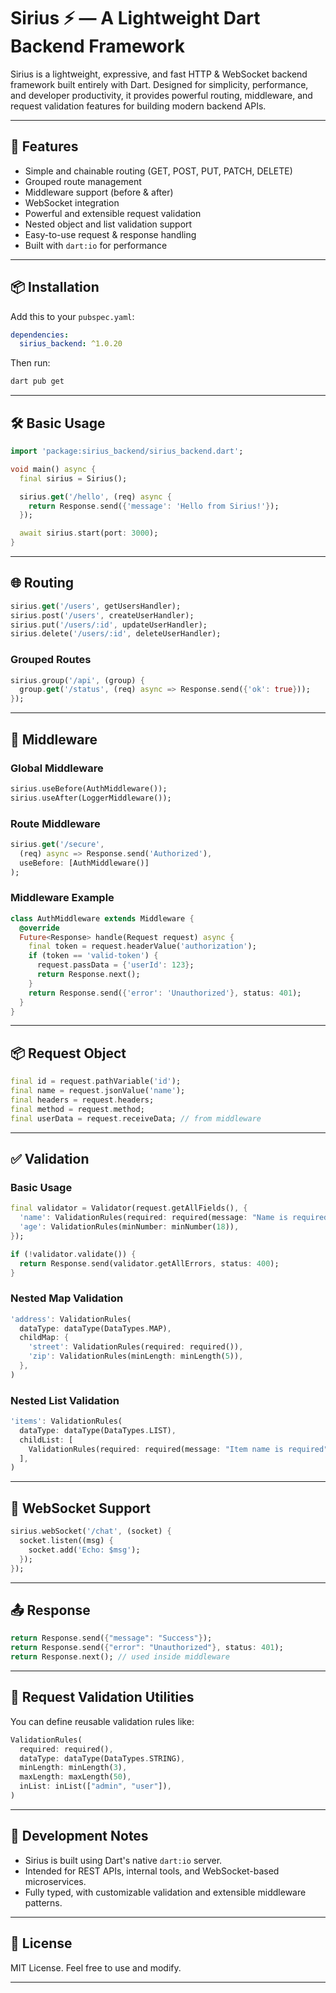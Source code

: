 # Sirius ⚡ — A Lightweight Dart Backend Framework

Sirius is a lightweight, expressive, and fast HTTP & WebSocket backend framework built entirely with Dart. Designed for simplicity, performance, and developer productivity, it provides powerful routing, middleware, and request validation features for building modern backend APIs.

---

## 🚀 Features

- Simple and chainable routing (GET, POST, PUT, PATCH, DELETE)
- Grouped route management
- Middleware support (before & after)
- WebSocket integration
- Powerful and extensible request validation
- Nested object and list validation support
- Easy-to-use request & response handling
- Built with `dart:io` for performance

---

## 📦 Installation

Add this to your `pubspec.yaml`:

```yaml
dependencies:
  sirius_backend: ^1.0.20
```

Then run:

```bash
dart pub get
```

---

## 🛠️ Basic Usage

```dart
import 'package:sirius_backend/sirius_backend.dart';

void main() async {
  final sirius = Sirius();

  sirius.get('/hello', (req) async {
    return Response.send({'message': 'Hello from Sirius!'});
  });

  await sirius.start(port: 3000);
}
```

---

## 🌐 Routing

```dart
sirius.get('/users', getUsersHandler);
sirius.post('/users', createUserHandler);
sirius.put('/users/:id', updateUserHandler);
sirius.delete('/users/:id', deleteUserHandler);
```

### Grouped Routes

```dart
sirius.group('/api', (group) {
  group.get('/status', (req) async => Response.send({'ok': true}));
});
```

---

## 🔐 Middleware

### Global Middleware

```dart
sirius.useBefore(AuthMiddleware());
sirius.useAfter(LoggerMiddleware());
```

### Route Middleware

```dart
sirius.get('/secure',
  (req) async => Response.send('Authorized'),
  useBefore: [AuthMiddleware()]
);
```

### Middleware Example

```dart
class AuthMiddleware extends Middleware {
  @override
  Future<Response> handle(Request request) async {
    final token = request.headerValue('authorization');
    if (token == 'valid-token') {
      request.passData = {'userId': 123};
      return Response.next();
    }
    return Response.send({'error': 'Unauthorized'}, status: 401);
  }
}
```

---

## 📦 Request Object

```dart
final id = request.pathVariable('id');
final name = request.jsonValue('name');
final headers = request.headers;
final method = request.method;
final userData = request.receiveData; // from middleware
```

---

## ✅ Validation

### Basic Usage

```dart
final validator = Validator(request.getAllFields(), {
  'name': ValidationRules(required: required(message: "Name is required")),
  'age': ValidationRules(minNumber: minNumber(18)),
});

if (!validator.validate()) {
  return Response.send(validator.getAllErrors, status: 400);
}
```

### Nested Map Validation

```dart
'address': ValidationRules(
  dataType: dataType(DataTypes.MAP),
  childMap: {
    'street': ValidationRules(required: required()),
    'zip': ValidationRules(minLength: minLength(5)),
  },
)
```

### Nested List Validation

```dart
'items': ValidationRules(
  dataType: dataType(DataTypes.LIST),
  childList: [
    ValidationRules(required: required(message: "Item name is required")),
  ],
)
```

---

## 🔄 WebSocket Support

```dart
sirius.webSocket('/chat', (socket) {
  socket.listen((msg) {
    socket.add('Echo: $msg');
  });
});
```

---

## 📤 Response

```dart
return Response.send({"message": "Success"});
return Response.send({"error": "Unauthorized"}, status: 401);
return Response.next(); // used inside middleware
```

---

## 📄 Request Validation Utilities

You can define reusable validation rules like:

```dart
ValidationRules(
  required: required(),
  dataType: dataType(DataTypes.STRING),
  minLength: minLength(3),
  maxLength: maxLength(50),
  inList: inList(["admin", "user"]),
)
```

---

## 📌 Development Notes

- Sirius is built using Dart's native `dart:io` server.
- Intended for REST APIs, internal tools, and WebSocket-based microservices.
- Fully typed, with customizable validation and extensible middleware patterns.

---

## 📃 License

MIT License. Feel free to use and modify.

---

